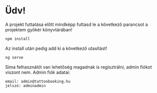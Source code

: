 # Üdv!

A projekt futtatása előtt mindképp futtasd le a következő parancsot a projektem gyökér könyvtárában!

```bash
npm install
```

Az install után pedig add ki a következő utasítást!

```bash
ng serve
```


Sima felhasználót van lehetőség magadnak is regisztrálni, admin fiókot viszont nem.
Admin fiók adatai:

```
email: admin@tattoobooking.hu
jelszó: adminadmin
```